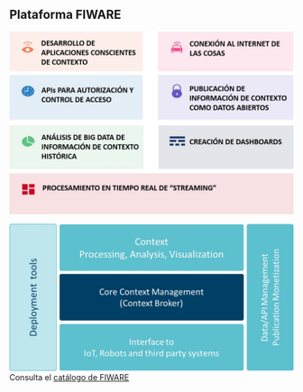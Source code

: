 ## Plataforma FIWARE
![Chapters](./images//FGE-01.jpg) 

![model](./images//FGE-02.jpg) 
Consulta el [catálogo de FIWARE](https://www.fiware.org/developers/catalogue/) 
